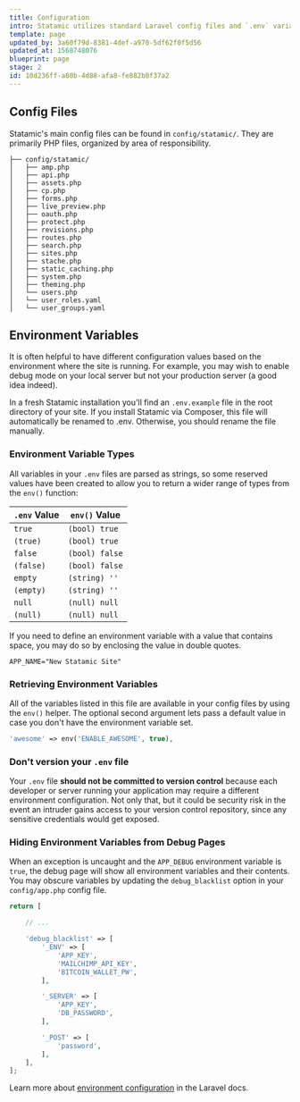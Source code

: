 ```yaml
---
title: Configuration
intro: Statamic utilizes standard Laravel config files and `.env` variables for most application-level configuration settings.
template: page
updated_by: 3a60f79d-8381-4def-a970-5df62f0f5d56
updated_at: 1568748076
blueprint: page
stage: 2
id: 10d236ff-a80b-4d88-afa8-fe882b0f37a2
---
```

## Config Files

Statamic's main config files can be found in `config/statamic/`. They are primarily PHP files, organized by area of responsibility.

``` files
├── config/statamic/
│   ├── amp.php
│   ├── api.php
│   ├── assets.php
│   ├── cp.php
│   ├── forms.php
│   ├── live_preview.php
│   ├── oauth.php
│   ├── protect.php
│   ├── revisions.php
│   ├── routes.php
│   ├── search.php
│   ├── sites.php
│   ├── stache.php
│   ├── static_caching.php
│   ├── system.php
│   ├── theming.php
│   └── users.php
│   └── user_roles.yaml
│   └── user_groups.yaml
```

## Environment Variables

It is often helpful to have different configuration values based on the environment where the site is running. For example, you may wish to enable debug mode on your local server but not your production server (a good idea indeed).

In a fresh Statamic installation you'll find an `.env.example` file in the root directory of your site. If you install Statamic via Composer, this file will automatically be renamed to .env. Otherwise, you should rename the file manually.

### Environment Variable Types

All variables in your `.env` files are parsed as strings, so some reserved values have been created to allow you to return a wider range of types from the `env()` function:

| `.env` Value | `env()` Value |
|--------------|--------------|
| `true` | `(bool) true` |
| `(true)` | `(bool) true` |
| `false` | `(bool) false` |
| `(false)` | `(bool) false` |
| `empty` | `(string) ''` |
| `(empty)` | `(string) ''` |
| `null` | `(null) null` |
| `(null)` | `(null) null` |

If you need to define an environment variable with a value that contains space, you may do so by enclosing the value in double quotes.

``` env
APP_NAME="New Statamic Site"
```

### Retrieving Environment Variables

All of the variables listed in this file are available in your config files by using the `env()` helper. The optional second argument lets pass a default value in case you don't have the environment variable set.

``` php
'awesome' => env('ENABLE_AWESOME', true),
```

### Don't version your `.env` file

Your `.env` file **should not be committed to version control** because each developer or server running your application may require a different environment configuration. Not only that, but it could be security risk in the event an intruder gains access to your version control repository, since any sensitive credentials would get exposed.

### Hiding Environment Variables from Debug Pages

When an exception is uncaught and the `APP_DEBUG` environment variable is `true`, the debug page will show all environment variables and their contents. You may obscure variables by updating the `debug_blacklist` option in your `config/app.php` config file.

``` php
return [

    // ...

    'debug_blacklist' => [
        '_ENV' => [
            'APP_KEY',
            'MAILCHIMP_API_KEY',
            'BITCOIN_WALLET_PW',
        ],

        '_SERVER' => [
            'APP_KEY',
            'DB_PASSWORD',
        ],

        '_POST' => [
            'password',
        ],
    ],
];
```


Learn more about [environment configuration](https://laravel.com/docs/6.x/configuration#environment-configuration) in the Laravel docs.



